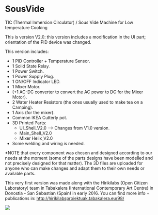 # SousVide
TIC (Thermal Inmersion Circulator) / Sous Vide Machine for Low temperature Cooking

This is version V2.0: this version includes a modification in the UI part; orientation of the PID device was changed. 

This version includes:

- 1 PID Controller + Temperature Sensor.
- 1 Solid State Relay.
- 1 Power Switch.
- 1 Power Supply Plug. 
- 1 ON/OFF Indicator LED.
- 1 Mixer Motor.
- (+1 AC-DC converter to convert the AC power to DC for the Mixer Motor).
- 2 Water Heater Resistors (the ones usually used to make tea on a Camping). 
- 1 Axis (for the mixer).
- Common IKEA Cutterly pot. 
- 3D Printed Parts:
  - UI_Shell_V2.0 --> Changes from V1.0 version. 
  - Main_Shell_V2.0
  - Mixer Helix_V2.0
- Some welding and wiring is needed.
  
*NOTE that every component was chosen and designed according to our needs at the moment (some of the parts designs have been modelled and not precisely designed for that matter). The 3D files are uploaded for anyone who can make changes and adapt them to their own needs or available parts. 

This very first version was made along with the Hirikilabs (Open Citizen Laboratory) team in Tabakalera (International Contemporary Art Centre) in Donostia - San Sebastian (Spain) in early 2016. You can find more info + publications in: http://hirikilabsproiektuak.tabakalera.eu/98/

![](DSCF3883.JPG) 
